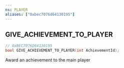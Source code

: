 ```yaml
---
ns: PLAYER
aliases: ["0xbec7076d64130195"]
---
```

## GIVE_ACHIEVEMENT_TO_PLAYER

```c
// 0xBEC7076D64130195
bool GIVE_ACHIEVEMENT_TO_PLAYER(int AchievementId);
```

Award an achievement to the main player

